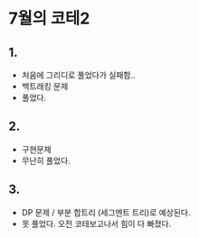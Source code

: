 # 7월의 코테2

## 1.
- 처음에 그리디로 풀었다가 실패함..
- 백트래킹 문제
- 풀었다.

## 2.
- 구현문제
- 무난히 풀었다.

## 3.
- DP 문제 / 부분 합트리 (세그멘트 트리)로 예상된다.
- 못 풀었다. 오전 코테보고나서 힘이 다 빠졌다.
